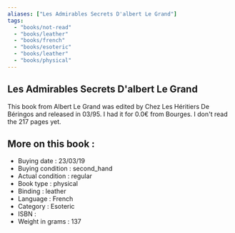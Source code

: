 ```yaml
---
aliases: ["Les Admirables Secrets D'albert Le Grand"] 
tags: 
  - "books/not-read" 
  - "books/leather" 
  - "books/french"
  - "books/esoteric"
  - "books/leather"
  - "books/physical"
---
```



## Les Admirables Secrets D'albert Le Grand
This book from Albert Le Grand was edited by Chez Les Héritiers De Béringos and released in 03/95. I had it for 0.0€ from Bourges. I don't read the 217 pages yet.

## More on this book :
- Buying date : 23/03/19
- Buying condition : second_hand
- Actual condition : regular
- Book type : physical
- Binding : leather
- Language : French
- Category : Esoteric
- ISBN : 
- Weight in grams : 137
